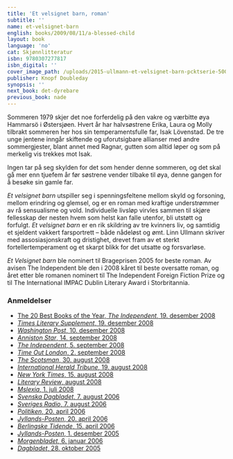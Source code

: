 ```yaml
---
title: 'Et velsignet barn, roman'
subtitle: ''
name: et-velsignet-barn
english: books/2009/08/11/a-blessed-child
layout: book
language: 'no'
cat: Skjønnlitteratur
isbn: 9780307277817
isbn_digital: ''
cover_image_path: /uploads/2015-ullmann-et-velsignet-barn-pcktserie-500px.jpg
publisher: Knopf Doubleday
synopsis: ''
next_book: det-dyrebare
previous_book: nade
---
```


Sommeren 1979 skjer det noe forferdelig på den vakre og værbitte øya Hammarsö i Østersjøen. Hvert år har halvsøstrene Erika, Laura og Molly tilbrakt sommeren her hos sin temperamentsfulle far, Isak Lövenstad. De tre unge jentene inngår skiftende og uforutsigbare allianser med andre sommergjester, blant annet med Ragnar, gutten som alltid løper og som på merkelig vis trekkes mot Isak.

Ingen tar på seg skylden for det som hender denne sommeren, og det skal gå mer enn tjuefem år før søstrene vender tilbake til øya, denne gangen for å besøke sin gamle far.

*Et velsignet barn* utspiller seg i spenningsfeltene mellom skyld og forsoning, mellom erindring og glemsel, og er en roman med kraftige understrømmer av rå sensualisme og vold. Individuelle livsløp virvles sammen til skjøre fellesskap der nesten hvem som helst kan falle utenfor, bli utstøtt og forfulgt. *Et velsignet barn* er en rik skildring av tre kvinners liv, og samtidig et sjeldent vakkert farsportrett – både nådeløst og ømt. Linn Ullmann skriver med assosiasjonskraft og dristighet, drevet fram av et sterkt fortellertemperament og et skarpt blikk for det utsatte og forsvarløse.

*Et Velsignet barn* ble nominert til Brageprisen 2005 for beste roman. Av avisen The Independent ble den i 2008 kåret til beste oversatte roman, og året etter ble romanen nominert til The Independent Foreign Fiction Prize og til The International IMPAC Dublin Literary Award i Storbritannia.

### Anmeldelser

* [The 20 Best Books of the Year, *The Independent*, 19. desember 2008](/assets/files/20-best-Independent-19-12-2008.pdf)
* [*Times Literary Supplement*, 19. desember 2008](/assets/files/TLS-19-12-2008.pdf)
* [*Washington Post*, 10. desember 2008](/assets/files/Washington-Post-10-12-2008.pdf)
* [*Anniston Star*, 14. september 2008](/assets/files/Anniston-Star-14-09-2008.pdf)
* [*The Independent*, 5. september 2008](http://www.independent.co.uk/arts-entertainment/books/reviews/a-blessed-child-by-linn-ullmann-trans-sarah-death-919292.html)
* [*Time Out London*, 2. september 2008](/assets/files/Time-Out-London-02-09-2008.pdf)
* [*The Scotsman*, 30. august 2008](/assets/files/Scotsman-30-08-2008.pdf)
* [*International Herald Tribune*, 19. august 2008](/assets/files/International-Herald-Tribune-19-08-2008.pdf)
* [*New York Times*, 15. august 2008](http://www.nytimes.com/2008/08/17/books/review/DErasmo-t.html?_r=2)
* [*Literary Review*, august 2008](/assets/files/Literary-Review-aug-2008.pdf)
* [*Mslexia*, 1. juli 2008](/assets/files/Mslexia-01-07-2008.pdf)
* [*Svenska Dagbladet*, 7. august 2006](/assets/files/Svenska-Dagbladet-07-08-2006.pdf)
* [*Sveriges Radio*, 7. august 2006](/assets/files/Sveriges-Radio-07-08-2006.pdf)
* [*Politiken*, 20. april 2006](/assets/files/Politiken-20-04-2006.pdf)
* [*Jyllands-Posten*, 20. april 2006](/assets/files/Jyllands-Posten-DK-20-04-2006.pdf)
* [*Berlingske Tidende*, 15. april 2006](/assets/files/Berlingske-Tidende-15-04-2006.pdf)
* [*Jyllands-Posten*, 1. desember 2005](/assets/files/Jyllands-posten-01-12-2005.pdf)
* [*Morgenbladet*, 6. januar 2006](/assets/files/Morgenbladet-06-01-2006.pdf)
* [*Dagbladet*, 28. oktober 2005](/assets/files/Dagbladet-28-10-2005.pdf)